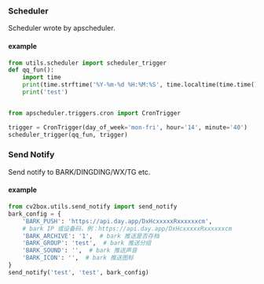 ### Scheduler

Scheduler wrote by apscheduler.

#### example

```python
from utils.scheduler import scheduler_trigger
def qq_fun():
    import time
    print(time.strftime('%Y-%m-%d %H:%M:%S', time.localtime(time.time())))
    print('test')


from apscheduler.triggers.cron import CronTrigger

trigger = CronTrigger(day_of_week='mon-fri', hour='14', minute='40')
scheduler_trigger(qq_fun, trigger)
```

### Send Notify

Send notify to BARK/DINGDING/WX/TG etc.

#### example

```python
from cv2box.utils.send_notify import send_notify
bark_config = {
    'BARK_PUSH': 'https://api.day.app/DxHcxxxxxRxxxxxxcm',
    # bark IP 或设备码，例：https://api.day.app/DxHcxxxxxRxxxxxxcm
    'BARK_ARCHIVE': '1',  # bark 推送是否存档
    'BARK_GROUP': 'test',  # bark 推送分组
    'BARK_SOUND': '',  # bark 推送声音
    'BARK_ICON': '',  # bark 推送图标
}
send_notify('test', 'test', bark_config)
```